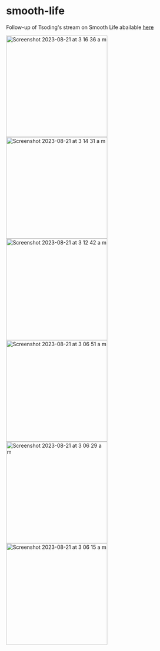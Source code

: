 # smooth-life

Follow-up of Tsoding's stream on Smooth Life abailable [here](https://youtu.be/L68_BBiuHUw)

<img width="275" alt="Screenshot 2023-08-21 at 3 16 36 a m" src="https://github.com/AOx0/smooth-life/assets/50227494/31bb9e0c-5617-41b0-9546-bcdc05db953f">
<img width="275" height="275" alt="Screenshot 2023-08-21 at 3 14 31 a m" src="https://github.com/AOx0/smooth-life/assets/50227494/cafd4441-59f9-443d-9b55-bcf725e7b9b5">
<img width="275" height="275" alt="Screenshot 2023-08-21 at 3 12 42 a m" src="https://github.com/AOx0/smooth-life/assets/50227494/cf853c18-efe9-497b-9e34-1f7ec84520d4">
<img width="275" alt="Screenshot 2023-08-21 at 3 06 51 a m" src="https://github.com/AOx0/smooth-life/assets/50227494/9185c6cb-ab14-4521-ac3e-8605463c70a8">
<img width="275" alt="Screenshot 2023-08-21 at 3 06 29 a m" src="https://github.com/AOx0/smooth-life/assets/50227494/db204cfb-61db-4f3d-a021-d433e840901d">
<img width="275" alt="Screenshot 2023-08-21 at 3 06 15 a m" src="https://github.com/AOx0/smooth-life/assets/50227494/0bc0e748-caac-49d4-a013-29bbbe164a12">

